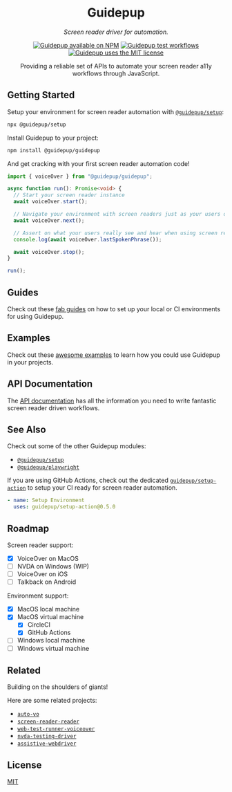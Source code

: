 <h1 align="center">Guidepup</h1>
<p align="center">
  <i>Screen reader driver for automation.</i>
</p>
<p align="center">
  <a href="https://www.npmjs.com/package/@guidepup/guidepup"><img alt="Guidepup available on NPM" src="https://img.shields.io/npm/v/@guidepup/guidepup" /></a>
  <a href="https://github.com/guidepup/guidepup/actions/workflows/test.yml"><img alt="Guidepup test workflows" src="https://github.com/guidepup/guidepup/workflows/Test/badge.svg" /></a>
  <a href="https://github.com/guidepup/guidepup/blob/main/LICENSE"><img alt="Guidepup uses the MIT license" src="https://img.shields.io/github/license/guidepup/guidepup" /></a>
</p>
<p align="center">
  Providing a reliable set of APIs to automate your screen reader a11y workflows through JavaScript.
</p>

## Getting Started

Setup your environment for screen reader automation with [`@guidepup/setup`](https://github.com/guidepup/setup):

```bash
npx @guidepup/setup
```

Install Guidepup to your project:

```bash
npm install @guidepup/guidepup
```

And get cracking with your first screen reader automation code!

```ts
import { voiceOver } from "@guidepup/guidepup";

async function run(): Promise<void> {
  // Start your screen reader instance
  await voiceOver.start();

  // Navigate your environment with screen readers just as your users do
  await voiceOver.next();

  // Assert on what your users really see and hear when using screen readers
  console.log(await voiceOver.lastSpokenPhrase());

  await voiceOver.stop();
}

run();
```

## Guides

Check out these [fab guides](https://github.com/guidepup/guidepup/tree/main/guides) on how to set up your local or CI environments for using Guidepup.

## Examples

Check out these [awesome examples](https://github.com/guidepup/guidepup/tree/main/examples) to learn how you could use Guidepup in your projects.

## API Documentation

The [API documentation](https://guidepup.github.io/guidepup/) has all the information you need to write fantastic screen reader driven workflows. 

## See Also

Check out some of the other Guidepup modules:

- [`@guidepup/setup`](https://github.com/guidepup/setup/)
- [`@guidepup/playwright`](https://github.com/guidepup/guidepup-playwright/)

If you are using GitHub Actions, check out the dedicated [`guidepup/setup-action`](https://github.com/marketplace/actions/guidepup-setup) to setup your CI ready for screen reader automation.

```yaml
- name: Setup Environment
  uses: guidepup/setup-action@0.5.0
```

## Roadmap

Screen reader support:

- [x] VoiceOver on MacOS
- [ ] NVDA on Windows (WIP)
- [ ] VoiceOver on iOS
- [ ] Talkback on Android

Environment support:

- [x] MacOS local machine
- [x] MacOS virtual machine
  - [x] CircleCI
  - [x] GitHub Actions
- [ ] Windows local machine
- [ ] Windows virtual machine

## Related

Building on the shoulders of giants!

Here are some related projects:

- [`auto-vo`](https://github.com/AccessLint/auto-vo)
- [`screen-reader-reader`](https://github.com/phenomnomnominal/screen-reader-reader)
- [`web-test-runner-voiceover`](https://github.com/coryrylan/web-test-runner-voiceover)
- [`nvda-testing-driver`](https://github.com/kastwey/nvda-testing-driver)
- [`assistive-webdriver`](https://github.com/AmadeusITGroup/Assistive-Webdriver)

## License

[MIT](https://github.com/guidepup/guidepup/blob/main/LICENSE)
